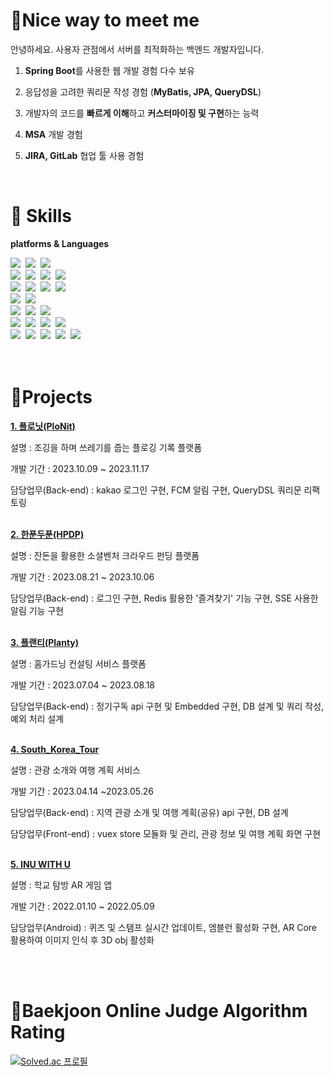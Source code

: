 # :pushpin:Nice way to meet me

안녕하세요.
사용자 관점에서 서버를 최적화하는 백엔드 개발자입니다.

1) **Spring Boot**를 사용한 웹 개발 경험 다수 보유

2) 응답성을 고려한 쿼리문 작성 경험 (**MyBatis, JPA, QueryDSL**)

3) 개발자의 코드를 **빠르게 이해**하고 **커스터마이징 및 구현**하는 능력

4) **MSA** 개발 경험

5) **JIRA, GitLab** 협업 툴 사용 경험

<br>

# 💪 Skills
**platforms & Languages**
<p align = "left">
<img src="https://img.shields.io/badge/Java-007396?style=for-the-badge&logo=Java&logoColor=white"/>&nbsp
<img src="https://img.shields.io/badge/Python-3766AB?style=for-the-badge&logo=Python&logoColor=white"/>&nbsp 
<img src="https://img.shields.io/badge/c++-00599C?style=for-the-badge&logo=c%2B%2B&logoColor=white">&nbsp
<br>
<img src="https://img.shields.io/badge/Javascript-ffb13b?style=for-the-badge&logo=javascript&logoColor=white"/>&nbsp 
<img src="https://img.shields.io/badge/bootstrap-7952B3?style=for-the-badge&logo=bootstrap&logoColor=white">&nbsp
<img src="https://img.shields.io/badge/vue.js-4FC08D?style=for-the-badge&logo=vue.js&logoColor=white">&nbsp 
<img src="https://img.shields.io/badge/fastapi-009688?style=for-the-badge&logo=fastapi&logoColor=white">&nbsp 
<br>
<img src="https://img.shields.io/badge/Spring-6DB33F?style=for-the-badge&logo=Spring&logoColor=white"/>&nbsp
<img src="https://img.shields.io/badge/SpringBoot-6DB33F?style=for-the-badge&logo=SpringBoot&logoColor=white"/>&nbsp 
<img src="https://img.shields.io/badge/springsecurity-6DB33F?style=for-the-badge&logo=springsecurity&logoColor=white"/>&nbsp 
<img src="https://img.shields.io/badge/springsecurity-6DB33F?style=for-the-badge&logo=springsecurity&logoColor=white"/>&nbsp 
<br>
<img src="https://img.shields.io/badge/Mysql-4479A1?style=for-the-badge&logo=MySql&logoColor=white"/>&nbsp 
<img src="https://img.shields.io/badge/redis-DC382D?style=for-the-badge&logo=redis&logoColor=white"/>&nbsp 
<br>
<img src="https://img.shields.io/badge/AWS-232F3E?style=for-the-badge&logo=AmazonAWS&logoColor=white"/>&nbsp 
<img src="https://img.shields.io/badge/linux-FCC624?style=for-the-badge&logo=linux&logoColor=black">&nbsp 
<img src="https://img.shields.io/badge/Docker-2496ED?style=for-the-badge&logo=Docker&logoColor=white"/>&nbsp
<br>
<img src="https://img.shields.io/badge/Eclipse-2C2255?style=for-the-badge&logo=Eclipse%20IDE&logoColor=white">&nbsp
<img src="https://img.shields.io/badge/VSCode-007ACC?style=for-the-badge&logo=VisualStudioCode&logoColor=white">&nbsp
<img src="https://img.shields.io/badge/intellijidea-000000?style=for-the-badge&logo=intellijidea&logoColor=white">&nbsp
<img src="https://img.shields.io/badge/postman-FF6C37?style=for-the-badge&logo=postman&logoColor=white">&nbsp
<br>
<img src="https://img.shields.io/badge/github-181717?style=for-the-badge&logo=github&logoColor=white">&nbsp
<img src="https://img.shields.io/badge/gitlab-FC6D26?style=for-the-badge&logo=gitlab&logoColor=white">&nbsp
<img src="https://img.shields.io/badge/git-F05032?style=for-the-badge&logo=git&logoColor=white">&nbsp
<img src="https://img.shields.io/badge/jira-0052CC?style=for-the-badge&logo=jira&logoColor=white">&nbsp
<img src="https://img.shields.io/badge/notion-000000?style=for-the-badge&logo=notion&logoColor=white">&nbsp
</br>
</br>

<br>

# **:scroll:Projects**

**[1. 플로닛(PloNit)](https://github.com/jeonghun98/PloNit)**

설명 : 조깅을 하며 쓰레기를 줍는 플로깅 기록 플랫폼

개발 기간 : 2023.10.09 ~ 2023.11.17

담당업무(Back-end) : kakao 로그인 구현, FCM 알림 구현, QueryDSL 쿼리문 리팩토링 <br><br>


**[2. 한푼두푼(HPDP)](https://github.com/jeonghun98/HPDP)**

설명 : 잔돈을 활용한 소셜벤처 크라우드 펀딩 플랫폼

개발 기간 : 2023.08.21 ~ 2023.10.06

담당업무(Back-end) : 로그인 구현, Redis 활용한 '즐겨찾기' 기능 구현, SSE 사용한 알림 기능 구현 <br><br>

**[3. 플랜티(Planty)](https://github.com/jeonghun98/Planty)**

설명 : 홈가드닝 컨설팅 서비스 플랫폼

개발 기간 : 2023.07.04 ~ 2023.08.18

담당업무(Back-end) : 정기구독 api 구현 및 Embedded 구현, DB 설계 및 쿼리 작성, 예외 처리 설계 <br><br>

**[4. South_Korea_Tour](https://github.com/jeonghun98/South_Korea_Tour)**

설명 : 관광 소개와 여행 계획 서비스

개발 기간 : 2023.04.14 ~2023.05.26

담당업무(Back-end) : 지역 관광 소개 및 여행 계획(공유) api 구현, DB 설계

담당업무(Front-end) : vuex store 모듈화 및 관리, 관광 정보 및 여행 계획 화면 구현 <br><br>

**[5. INU WITH U](https://github.com/jeonghun98/INU-WITH-U)**

설명 : 학교 탐방 AR 게임 앱

개발 기간 : 2022.01.10 ~ 2022.05.09

담당업무(Android) : 퀴즈 및 스탬프 실시간 업데이트, 엠블런 활성화 구현, AR Core 활용하여 이미지 인식 후 3D obj 활성화 <br><br>

<br>

# **:dart:Baekjoon Online Judge Algorithm Rating**

[![Solved.ac
프로필](http://mazassumnida.wtf/api/v2/generate_badge?boj=hun7979)](https://solved.ac/hun7979)

<!--
![JeongHun's GitHub stats](https://github-readme-stats.vercel.app/api?username=jeonghun98&theme=great-gatsby&show_icons=true) -->

<!--
**jeonghun98/jeonghun98** is a ✨ _special_ ✨ repository because its `README.md` (this file) appears on your GitHub profile.

Here are some ideas to get you started:
- 🔭 I’m currently working on ...
- 🌱 I’m currently learning ...
- 👯 I’m looking to collaborate on ...
- 🤔 I’m looking for help with ...
- 💬 Ask me about ...
- 📫 How to reach me: ...
- 😄 Pronouns: ...
- ⚡ Fun fact: ...
-->

